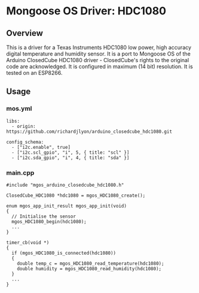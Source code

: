 # Mongoose OS Driver: HDC1080

## Overview

This is a driver for a Texas Instruments HDC1080 low power, high accuracy digital temperature and humidity sensor. It is a port to Mongoose OS of the Arduino ClosedCube HDC1080 driver - ClosedCube's rights to the original code are acknowledged. It is configured in maximum (14 bit) resolution. It is tested on an ESP8266.

## Usage

### mos.yml

```
libs:
  - origin: https://github.com/richardjlyon/arduino_closedcube_hdc1080.git

config_schema:
  - ["i2c.enable", true]
  - ["i2c.scl_gpio", "i", 5, { title: "scl" }]
  - ["i2c.sda_gpio", "i", 4, { title: "sda" }]
```

### main.cpp

```
#include "mgos_arduino_closedcube_hdc1080.h"

ClosedCube_HDC1080 *hdc1080 = mgos_HDC1080_create();

enum mgos_app_init_result mgos_app_init(void)
{
  // Initialise the sensor
  mgos_HDC1080_begin(hdc1080);
  ...
}

timer_cb(void *)
{
  if (mgos_HDC1080_is_connected(hdc1080))
  {
    double temp_c = mgos_HDC1080_read_temperature(hdc1080);
    double humidity = mgos_HDC1080_read_humidity(hdc1080);
  }
  ...
}
```
